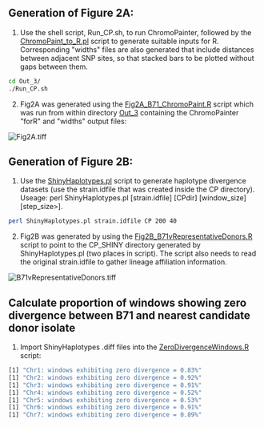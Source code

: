 ## Generation of Figure 2A:
1. Use the shell script, Run_CP.sh, to run ChromoPainter, followed by the [ChromoPaint_to_R.pl](/Fig2/ChromoPaint_to_R.pl) script to generate suitable inputs for R. Corresponding "widths" files are also generated that include distances between adjacent SNP sites, so that stacked bars to be plotted without gaps between them.
```bash
cd Out_3/
./Run_CP.sh
```
2. Fig2A was generated using the [Fig2A_B71_ChromoPaint.R](/Fig2/Fig2A_B71_ChromoPaint.R) script which was run from within directory [Out_3](/Fig2/Out_3.tar.gz) containing the ChromoPainter "forR" and "widths" output files:

![Fig2A.tiff](/Fig2/Fig2A.tiff)

## Generation of Figure 2B:
1. Use the [ShinyHaplotypes.pl](/ShinyHaplotypes/ShinyHaplotypes.pl) script to generate haplotype divergence datasets (use the strain.idfile that was created inside the CP directory). Useage: perl ShinyHaplotypes.pl [strain.idfile] [CPdir] [window_size] [step_size>].
```bash
perl ShinyHaplotypes.pl strain.idfile CP 200 40
```
2. Fig2B was generated by using the [Fig2B_B71vRepresentativeDonors.R](/Fig2/ig2B_B71vRepresentativeDonors.R) script to point to the CP_SHINY directory generated by ShinyHaplotypes.pl (two places in script). The script also needs to read the original strain.idfile to gather lineage affiliation information.
  
![B71vRepresentativeDonors.tiff](/Fig2/B71vRepresentativeDonors.tiff)
  
## Calculate proportion of windows showing zero divergence between B71 and nearest candidate donor isolate
1. Import ShinyHaplotypes .diff files into the [ZeroDivergenceWindows.R](/Fig2/ZeroDivergenceWindows.R) script:
```bash
[1] "Chr1: windows exhibiting zero divergence = 0.83%"
[1] "Chr2: windows exhibiting zero divergence = 0.92%"
[1] "Chr3: windows exhibiting zero divergence = 0.91%"
[1] "Chr4: windows exhibiting zero divergence = 0.52%"
[1] "Chr5: windows exhibiting zero divergence = 0.53%"
[1] "Chr6: windows exhibiting zero divergence = 0.91%"
[1] "Chr7: windows exhibiting zero divergence = 0.89%"
```
